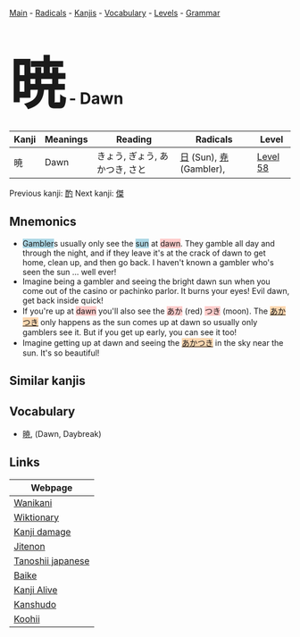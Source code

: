 <style> bigfont {font-size: 100px}</style>
[Main](../index.md) -
[Radicals](../radicals.md) -
[Kanjis](../kanjis.md) -
[Vocabulary](../vocabulary.md) -
[Levels](../levels.md) -
[Grammar](../grammar.md)
# <bigfont> 暁</bigfont> - Dawn 

| Kanji | Meanings | Reading | Radicals | Level |
| --- | --- | --- | --- | --- |
| 暁 | Dawn | きょう, ぎょう, あかつき, さと | [日](../radicals/日.md) (Sun), [尭](../radicals/尭.md) (Gambler),  | [Level 58](../levels/wk_level58.md) |

Previous kanji: [酌](酌.md) Next kanji: [傑](傑.md) 

## Mnemonics
 * <span style="background-color:#ADD8E6"> Gambler</span>s usually only see the <span style="background-color:#ADD8E6"> sun</span> at <span style="background-color:#ffcccb"> dawn</span>. They gamble all day and through the night, and if they leave it's at the crack of dawn to get home, clean up, and then go back. I haven't known a gambler who's seen the sun ... well ever!
* Imagine being a gambler and seeing the bright dawn sun when you come out of the casino or pachinko parlor. It burns your eyes! Evil dawn, get back inside quick!
* If you're up at <span style="background-color:#ffcccb"> dawn</span> you'll also see the <span style="background-color:#ffcccb"> あか</span> (red) <span style="background-color:#ffcccb"> つき</span> (moon). The <span style="background-color:#fed8b1"> [あかつき](https://jisho.org/search/あかつき)</span> only happens as the sun comes up at dawn so usually only gamblers see it. But if you get up early, you can see it too!
* Imagine getting up at dawn and seeing the <span style="background-color:#fed8b1"> [あかつき](https://jisho.org/search/あかつき)</span> in the sky near the sun. It's so beautiful!


## Similar kanjis
 


## Vocabulary
 * [暁](../vocabulary/暁.md), (Dawn, Daybreak)



## Links 

| Webpage |
| --- |
| [Wanikani          ](https://www.wanikani.com/kanji/暁) |
| [Wiktionary        ](https://en.wiktionary.org/wiki/暁) |
| [Kanji damage      ](http://www.kanjidamage.com/kanji/search?utf8=✓&q=暁) |
| [Jitenon           ](https://jitenon.com/kanji/暁) |
| [Tanoshii japanese ](https://www.tanoshiijapanese.com/dictionary/kanji.cfm?k=暁) |
| [Baike             ](https://baike.baidu.com/item/暁) |
| [Kanji Alive       ](https://app.kanjialive.com/暁) |
| [Kanshudo          ](https://www.kanshudo.com/searchmn?q=暁) |
| [Koohii            ](https://kanji.koohii.com/study/kanji/暁) |
